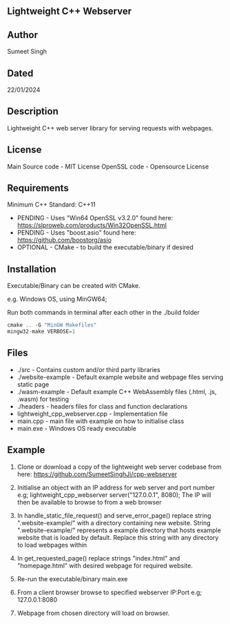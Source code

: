 ## Lightweight C++ Webserver

## Author
Sumeet Singh

## Dated
22/01/2024

## Description
Lightweight C++ web server library for serving requests with webpages.

## License
Main Source code - MIT License
OpenSSL code - Opensource License


## Requirements
Minimum C++ Standard: C++11
* PENDING - Uses "Win64 OpenSSL v3.2.0" found here: https://slproweb.com/products/Win32OpenSSL.html
* PENDING - Uses "boost.asio" found here: https://github.com/boostorg/asio
* OPTIONAL - CMake - to build the executable/binary if desired


## Installation
Executable/Binary can be created with CMake. 

e.g. Windows OS, using MinGW64;

Run both commands in terminal after each other in the ./build folder

```cpp
cmake .. -G "MinGW Makefiles"
mingw32-make VERBOSE=1
```

## Files
* ./src - Contains custom and/or third party libraries
* ./website-example - Default example website and webpage files serving static page
* ./wasm-example - Default example C++ WebAssembly files (.html, .js, .wasm) for testing
* ./headers - headers files for class and function declarations
* lightweight_cpp_webserver.cpp - Implementation file
* main.cpp - main file with example on how to initialise class
* main.exe - Windows OS ready executable


## Example
1. Clone or download a copy of the lightweight web server codebase 
from here: https://github.com/SumeetSinghJi/cpp-webserver

2. Initialise an object with an IP address for web server and port number
e.g; lightweight_cpp_webserver server("127.0.0.1", 8080);
The IP will then be available to browse to from a web browser

3. In handle_static_file_request() and serve_error_page() replace string ".website-example/" 
with a directory containing new website. String ".website-example/" represents a example directory that hosts example website that is loaded by default. Replace this string with any directory to load webpages within 

4. In get_requested_page() replace strings "index.html" and "homepage.html" with desired
webpage for required website.

5. Re-run the executable/binary main.exe

6. From a client browser browse to specified webserver IP:Port e.g; 127.0.0.1:8080

5. Webpage from chosen directory will load on browser.